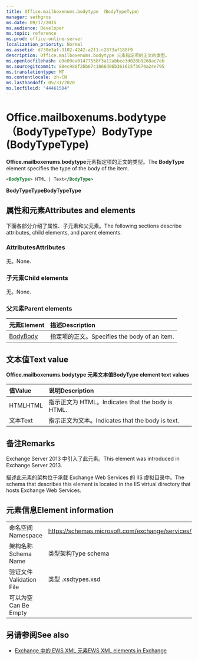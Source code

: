 ```yaml
---
title: Office.mailboxenums.bodytype （BodyTypeType）
manager: sethgros
ms.date: 09/17/2015
ms.audience: Developer
ms.topic: reference
ms.prod: office-online-server
localization_priority: Normal
ms.assetid: d730e3af-3102-4242-a2f1-c2873af188f9
description: Office.mailboxenums.bodytype 元素指定项的正文的类型。
ms.openlocfilehash: e9e09ea01477558f3a12abbee3d028b9268ac7eb
ms.sourcegitcommit: 88ec988f2bb67c1866d06b361615f3674a24e795
ms.translationtype: MT
ms.contentlocale: zh-CN
ms.lasthandoff: 05/31/2020
ms.locfileid: "44461504"
---
```

# <a name="bodytype-bodytypetype"></a><span data-ttu-id="31dc0-103">Office.mailboxenums.bodytype （BodyTypeType）</span><span class="sxs-lookup"><span data-stu-id="31dc0-103">BodyType (BodyTypeType)</span></span>

<span data-ttu-id="31dc0-104">**Office.mailboxenums.bodytype**元素指定项的正文的类型。</span><span class="sxs-lookup"><span data-stu-id="31dc0-104">The **BodyType** element specifies the type of the body of the item.</span></span> 
  
```XML
<BodyType> HTML | Text</BodyType>
```

 <span data-ttu-id="31dc0-105">**BodyTypeType**</span><span class="sxs-lookup"><span data-stu-id="31dc0-105">**BodyTypeType**</span></span>
## <a name="attributes-and-elements"></a><span data-ttu-id="31dc0-106">属性和元素</span><span class="sxs-lookup"><span data-stu-id="31dc0-106">Attributes and elements</span></span>

<span data-ttu-id="31dc0-107">下面各部分介绍了属性、子元素和父元素。</span><span class="sxs-lookup"><span data-stu-id="31dc0-107">The following sections describe attributes, child elements, and parent elements.</span></span>
  
### <a name="attributes"></a><span data-ttu-id="31dc0-108">Attributes</span><span class="sxs-lookup"><span data-stu-id="31dc0-108">Attributes</span></span>

<span data-ttu-id="31dc0-109">无。</span><span class="sxs-lookup"><span data-stu-id="31dc0-109">None.</span></span>
  
### <a name="child-elements"></a><span data-ttu-id="31dc0-110">子元素</span><span class="sxs-lookup"><span data-stu-id="31dc0-110">Child elements</span></span>

<span data-ttu-id="31dc0-111">无。</span><span class="sxs-lookup"><span data-stu-id="31dc0-111">None.</span></span>
  
### <a name="parent-elements"></a><span data-ttu-id="31dc0-112">父元素</span><span class="sxs-lookup"><span data-stu-id="31dc0-112">Parent elements</span></span>

|<span data-ttu-id="31dc0-113">**元素**</span><span class="sxs-lookup"><span data-stu-id="31dc0-113">**Element**</span></span>|<span data-ttu-id="31dc0-114">**描述**</span><span class="sxs-lookup"><span data-stu-id="31dc0-114">**Description**</span></span>|
|:-----|:-----|
|[<span data-ttu-id="31dc0-115">Body</span><span class="sxs-lookup"><span data-stu-id="31dc0-115">Body</span></span>](body.md) <br/> |<span data-ttu-id="31dc0-116">指定项的正文。</span><span class="sxs-lookup"><span data-stu-id="31dc0-116">Specifies the body of an item.</span></span>  <br/> |
   
## <a name="text-value"></a><span data-ttu-id="31dc0-117">文本值</span><span class="sxs-lookup"><span data-stu-id="31dc0-117">Text value</span></span>

<span data-ttu-id="31dc0-118">**Office.mailboxenums.bodytype 元素文本值**</span><span class="sxs-lookup"><span data-stu-id="31dc0-118">**BodyType element text values**</span></span>

|<span data-ttu-id="31dc0-119">**值**</span><span class="sxs-lookup"><span data-stu-id="31dc0-119">**Value**</span></span>|<span data-ttu-id="31dc0-120">**说明**</span><span class="sxs-lookup"><span data-stu-id="31dc0-120">**Description**</span></span>|
|:-----|:-----|
|<span data-ttu-id="31dc0-121">HTML</span><span class="sxs-lookup"><span data-stu-id="31dc0-121">HTML</span></span>  <br/> |<span data-ttu-id="31dc0-122">指示正文为 HTML。</span><span class="sxs-lookup"><span data-stu-id="31dc0-122">Indicates that the body is HTML.</span></span>  <br/> |
|<span data-ttu-id="31dc0-123">文本</span><span class="sxs-lookup"><span data-stu-id="31dc0-123">Text</span></span>  <br/> |<span data-ttu-id="31dc0-124">指示正文为文本。</span><span class="sxs-lookup"><span data-stu-id="31dc0-124">Indicates that the body is text.</span></span>  <br/> |
   
## <a name="remarks"></a><span data-ttu-id="31dc0-125">备注</span><span class="sxs-lookup"><span data-stu-id="31dc0-125">Remarks</span></span>

<span data-ttu-id="31dc0-126">Exchange Server 2013 中引入了此元素。</span><span class="sxs-lookup"><span data-stu-id="31dc0-126">This element was introduced in Exchange Server 2013.</span></span>
  
<span data-ttu-id="31dc0-127">描述此元素的架构位于承载 Exchange Web Services 的 IIS 虚拟目录中。</span><span class="sxs-lookup"><span data-stu-id="31dc0-127">The schema that describes this element is located in the IIS virtual directory that hosts Exchange Web Services.</span></span>
  
## <a name="element-information"></a><span data-ttu-id="31dc0-128">元素信息</span><span class="sxs-lookup"><span data-stu-id="31dc0-128">Element information</span></span>

|||
|:-----|:-----|
|<span data-ttu-id="31dc0-129">命名空间</span><span class="sxs-lookup"><span data-stu-id="31dc0-129">Namespace</span></span>  <br/> |https://schemas.microsoft.com/exchange/services/2006/types  <br/> |
|<span data-ttu-id="31dc0-130">架构名称</span><span class="sxs-lookup"><span data-stu-id="31dc0-130">Schema Name</span></span>  <br/> |<span data-ttu-id="31dc0-131">类型架构</span><span class="sxs-lookup"><span data-stu-id="31dc0-131">Type schema</span></span>  <br/> |
|<span data-ttu-id="31dc0-132">验证文件</span><span class="sxs-lookup"><span data-stu-id="31dc0-132">Validation File</span></span>  <br/> |<span data-ttu-id="31dc0-133">类型 .xsd</span><span class="sxs-lookup"><span data-stu-id="31dc0-133">types.xsd</span></span>  <br/> |
|<span data-ttu-id="31dc0-134">可以为空</span><span class="sxs-lookup"><span data-stu-id="31dc0-134">Can Be Empty</span></span>  <br/> ||
   
## <a name="see-also"></a><span data-ttu-id="31dc0-135">另请参阅</span><span class="sxs-lookup"><span data-stu-id="31dc0-135">See also</span></span>



- [<span data-ttu-id="31dc0-136">Exchange 中的 EWS XML 元素</span><span class="sxs-lookup"><span data-stu-id="31dc0-136">EWS XML elements in Exchange</span></span>](ews-xml-elements-in-exchange.md)


